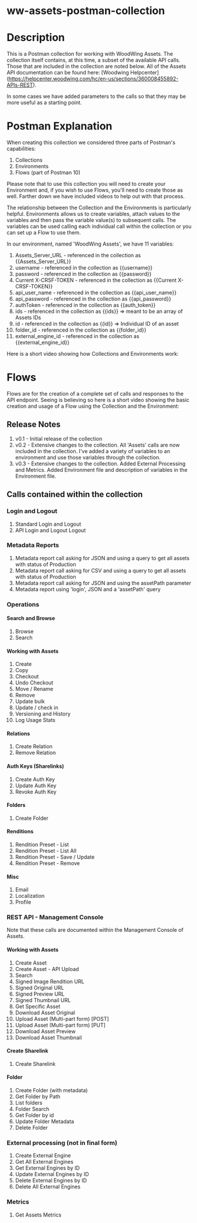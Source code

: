 # ww-assets-postman-collection

# Description
This is a Postman collection for working with WoodWing Assets. The collection itself contains, at this time, a subset of the available API calls. Those that are included in the collection are noted below. All of the Assets API documentation can be found here: [Woodwing Helpcenter] (https://helpcenter.woodwing.com/hc/en-us/sections/360008455892-APIs-REST). 

In some cases we have added parameters to the calls so that they may be more useful as a starting point. 

# Postman Explanation
When creating this collection we considered three parts of Postman's capabilities:
1. Collections
2. Environments
3. Flows (part of Postman 10)

Please note that to use this collection you will need to create your Environment and, if you wish to use Flows, you'll need to create those as well. Farther down we have included videos to help out with that process.

The relationship between the Collection and the Environments is particularly helpful. Environments allows us to create variables, attach values to the variables and then pass the variable value(s) to subsequent calls. The variables can be used calling each individual call within the collection or you can set up a Flow to use them.

In our environment, named 'WoodWing Assets', we have 11 variables:

1. Assets_Server_URL - referenced in the collection as {{Assets_Server_URL}}
2. username - referenced in the collection as {{username}}
3. password - referenced in the collection as {{password}}
4. Current X-CRSF-TOKEN - referenced in the collection as {{Current X-CRSF-TOKEN}}
5. api_user_name - referenced in the collection as {{api_user_name}}
6. api_password - referenced in the collection as {{api_password}}
7. authToken - referenced in the collection as {{auth_token}}
8. ids - referenced in the collection as {{ids}} => meant to be an array of Assets IDs
9. id - referenced in the collection as {{id}} => Individual ID of an asset
10. folder_id - referenced in the collection as {{folder_id}}
11. external_engine_id - referenced in the collection as {{external_engine_id}}

Here is a short video showing how Collections and Environments work: 

# Flows
Flows are for the creation of a complete set of calls and responses to the API endpoint. Seeing is believing so here is a short video showing the basic creation and usage of a Flow using the Collection and the Environment:

## Release Notes
1. v0.1 - Initial release of the collection
2. v0.2 - Extensive changes to the collection. All 'Assets' calls are now included in the collection. I've added a variety of variables to an environment and use those variables through the collection. 
3. v0.3 - Extensive changes to the collection. Added External Processing and Metrics. Added Environment file and description of variables in the Environment file.

## Calls contained within the collection

### Login and Logout
1. Standard Login and Logout
3. API Login and Logout Logout

### Metadata Reports
1. Metadata report call asking for JSON and using a query to get all assets with status of Production
2. Metadata report call asking for CSV and using a query to get all assets with status of Production
3. Metadata report call asking for JSON and using the assetPath parameter
4. Metadata report using 'login', JSON and a 'assetPath' query

### Operations
#### Search and Browse
1. Browse
2. Search

#### Working with Assets
1. Create
2. Copy
3. Checkout
4. Undo Checkout
5. Move / Rename
6. Remove
7. Update bulk
8. Update / check in
9. Versioning and History
10. Log Usage Stats

#### Relations
1. Create Relation
2. Remove Relation

#### Auth Keys (Sharelinks)
1. Create Auth Key
2. Update Auth Key
3. Revoke Auth Key

#### Folders
1. Create Folder

#### Renditions
1. Rendition Preset - List
2. Rendition Preset - List All
3. Rendition Preset - Save / Update
4. Rendition Preset - Remove

#### Misc
1. Email
2. Localization
3. Profile

### REST API - Management Console
Note that these calls are documented within the Management Console of Assets.
#### Working with Assets
1. Create Asset
2. Create Asset - API Upload
3. Search
4. Signed Image Rendition URL
5. Signed Original URL
6. Signed Preview URL
7. Signed Thumbnail URL
8. Get Specific Asset
9. Download Asset Original
10. Upload Asset (Multi-part form) [POST]
11. Upload Asset (Multi-part form) [PUT]
12. Download Asset Preview
13. Download Asset Thumbnail

#### Create Sharelink
1. Create Sharelink

#### Folder
1. Create Folder (with metadata)
2. Get Folder by Path
3. List folders
4. Folder Search
5. Get Folder by id
6. Update Folder Metadata
7. Delete Folder

### External processing (not in final form)
1. Create External Engine
2. Get All External Engines
3. Get External Engines by ID
4. Update External Engines by ID
5. Delete External Engines by ID
6. Delete All External Engines

### Metrics
1. Get Assets Metrics
